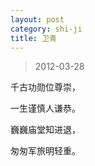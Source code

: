 ```yaml
---
layout: post
category: shi-ji
title: 卫青
---
```


> 2012-03-28

千古功勋位尊崇，

一生谨慎人谦恭。

巍巍庙堂知进退，

匆匆军旅明轻重。